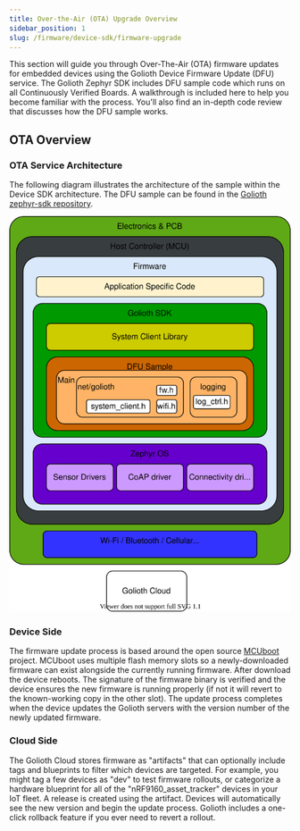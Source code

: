 ```yaml
---
title: Over-the-Air (OTA) Upgrade Overview
sidebar_position: 1
slug: /firmware/device-sdk/firmware-upgrade
---
```


This section will guide you through Over-The-Air (OTA) firmware updates for
embedded devices using the Golioth Device Firmware Update (DFU) service. The
Golioth Zephyr SDK includes DFU sample code which runs on all Continuously
Verified Boards. A walkthrough is included here to help you become familiar with
the process. You'll also find an in-depth code review that discusses how the DFU
sample works.

## OTA Overview

### OTA Service Architecture

The following diagram illustrates the architecture of the sample within the
Device SDK architecture. The DFU sample can be found in the [Golioth zephyr-sdk
repository](https://github.com/golioth/golioth-zephyr-sdk/tree/main/samples/dfu).

![Console](../assets/dfu-svg-a4.svg)

### Device Side

The firmware update process is based around the open source
[MCUboot](https://www.mcuboot.com/) project. MCUboot uses multiple flash memory
slots so a newly-downloaded firmware can exist alongside the currently running
firmware. After download the device reboots. The signature of the firmware
binary is verified and the device ensures the new firmware is running properly
(if not it will revert to the known-working copy in the other slot). The update
process completes when the device updates the Golioth servers with the version
number of the newly updated firmware.

### Cloud Side

The Golioth Cloud stores firmware as "artifacts" that can optionally include
tags and blueprints to filter which devices are targeted. For example, you might
tag a few devices as "dev" to test firmware rollouts, or categorize a hardware
blueprint for all of the "nRF9160_asset_tracker" devices in your IoT fleet. A
release is created using the artifact. Devices will automatically see the new
version and begin the update process. Golioth includes a one-click rollback
feature if you ever need to revert a rollout.
